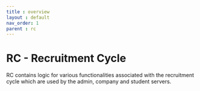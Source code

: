 ```yaml
---
title : overview
layout : default
nav_order: 1
parent : rc
---
```

# RC - Recruitment Cycle

RC contains logic for various functionalities associated with the recruitment cycle which are used by the admin, company and student servers.

